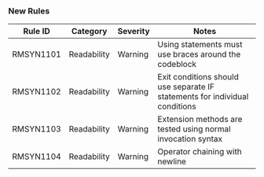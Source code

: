 
### New Rules

Rule ID | Category | Severity | Notes
--------|----------|----------|--------------------
RMSYN1101 | Readability | Warning | Using statements must use braces around the codeblock
RMSYN1102 | Readability | Warning | Exit conditions should use separate IF statements for individual conditions
RMSYN1103 | Readability | Warning | Extension methods are tested using normal invocation syntax
RMSYN1104 | Readability | Warning | Operator chaining with newline